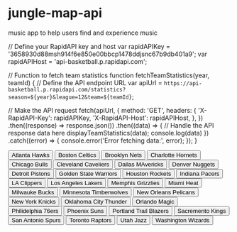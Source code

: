 # jungle-map-api
music app to help users find and experience music





// Define your RapidAPI key and host
var rapidAPIKey = '3658930d88msh914f6e850e00bbcp1478ddjsnc67b9db401a9';
var rapidAPIHost = 'api-basketball.p.rapidapi.com';

// Function to fetch team statistics
function fetchTeamStatistics(year, teamId) {
  // Define the API endpoint URL
  var apiUrl = `https://api-basketball.p.rapidapi.com/statistics?season=${year}&league=12&team=${teamId}`;

  // Make the API request
  fetch(apiUrl, {
    method: 'GET',
    headers: {
      'X-RapidAPI-Key': rapidAPIKey,
      'X-RapidAPI-Host': rapidAPIHost,
    },
  })
    .then((response) => response.json())
    .then((data) => {
      // Handle the API response data here
      displayTeamStatistics(data);
      console.log(data)
    })
    .catch((error) => {
      console.error('Error fetching data:', error);
    });
}


 <button class="team-button" data-teamid="1">Atlanta Hawks</button>
            <button class="team-button" data-teamid="2">Boston Celtics</button>
            <button class="team-button" data-teamid="4">Brooklyn Nets</button>
            <button class="team-button" data-teamid="5">Charlotte Hornets</button>
            <button class="team-button" data-teamid="6">Chicago Bulls</button>
            <button class="team-button" data-teamid="7">Cleveland Caveliers</button>
            <button class="team-button" data-teamid="8">Dallas MAvericks</button>
            <button class="team-button" data-teamid="9">Denver Nuggets</button>
            <button class="team-button" data-teamid="10">Detroit Pistons</button>
            <button class="team-button" data-teamid="11">Golden State Warriors</button>
            <button class="team-button" data-teamid="14">Houston Rockets</button>
            <button class="team-button" data-teamid="15">Indiana Pacers</button>
            <button class="team-button" data-teamid="16">LA Clippers</button>
            <button class="team-button" data-teamid="17">Los Angeles Lakers</button>
            <button class="team-button" data-teamid="19">Memphis Grizzlies</button>
            <button class="team-button" data-teamid="20">Miami Heat</button>
            <button class="team-button" data-teamid="21">Milwauke Bucks</button>
            <button class="team-button" data-teamid="22">Minnesota Timberwolves</button>
            <button class="team-button" data-teamid="23">New Orleans Pelicans</button>
            <button class="team-button" data-teamid="24">New York Knicks</button>
            <button class="team-button" data-teamid="25">Oklahoma City Thunder</button>
            <button class="team-button" data-teamid="26">Orlando Magic</button>
            <button class="team-button" data-teamid="27">Philidelphia 76ers</button>
            <button class="team-button" data-teamid="28">Phoenix Suns</button>
            <button class="team-button" data-teamid="29">Portland Trail Blazers</button>
            <button class="team-button" data-teamid="30">Sacremento Kings</button>
            <button class="team-button" data-teamid="31">San Antonio Spurs</button>
            <button class="team-button" data-teamid="38">Toronto Raptors</button>
            <button class="team-button" data-teamid="40">Utah Jazz</button>
            <button class="team-button" data-teamid="41">Washington Wizards</button>